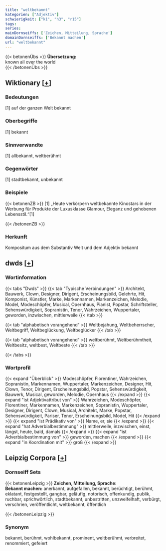 ```yaml
---
title: "weltbekannt"
kategorien: ["Adjektiv"]
schwierigkeit: ["k1", "h3", "r15"]
tags:
series:
mainDornseiffs: ['Zeichen, Mitteilung, Sprache']
domainDornseiffs: ['Bekannt machen']
url: "weltbekannt"
---
```


{{< betonenÜbs >}}
**Übersetzung:**  
known all over  the world  
{{< /betonenÜbs >}}

## Wiktionary [[+](https://de.wiktionary.org/wiki/weltbekannt)]

### Bedeutungen
[1] auf der ganzen Welt bekannt  

### Oberbegriffe
[1] bekannt  

### Sinnverwandte
[1] allbekannt, weltberühmt  

### Gegenwörter
[1] stadtbekannt, unbekannt  

### Beispiele
{{< betonenZB >}}
[1] „Heute verkörpern weltbekannte Kinostars in der Werbung für Produkte der Luxusklasse Glamour, Eleganz und gehobenen Lebensstil.“[1]  

{{< /betonenZB >}}
### Herkunft
Kompositum aus dem Substantiv Welt und dem Adjektiv bekannt  



## dwds [[+](https://www.dwds.de/wb/weltbekannt)]

### Wortinformation
{{< tabs "Dwds" >}}
{{< tab "Typische Verbindungen" >}}
Architekt, Bauwerk, Clown, Designer, Dirigent, Erscheinungsbild, Gelehrte, Hit, Komponist, Künstler, Marke, Markennamen, Markenzeichen, Melodie, Model, Modeschöpfer, Musical, Opernhaus, Pianist, Popstar, Schriftsteller, Sehenswürdigkeit, Sopranistin, Tenor, Wahrzeichen, Wuppertaler, geworden, inzwischen, mittlerweile
{{< /tab >}}

{{< tab "alphabetisch vorangehend" >}}
Weltbejahung, Weltbeherrscher, Weltbegriff, Weltbeglückung, Weltbeglücker
{{< /tab >}}

{{< tab "alphabetisch vorangehend" >}}
weltberühmt, Weltberühmtheit, Weltbesitz, weltbest, Weltbeste
{{< /tab >}}

{{< /tabs >}}

### Wortprofil
{{< expand "Überblick" >}} Modeschöpfer, Florentiner, Wahrzeichen, Sopranistin, Markennamen, Wuppertaler, Markenzeichen, Designer, Hit, Clown, Tenor, Dirigent, Erscheinungsbild, Popstar, Sehenswürdigkeit, Bauwerk, Musical, geworden, Melodie, Opernhaus {{< /expand >}}
{{< expand "ist Adjektivattribut von" >}} Wahrzeichen, Modeschöpfer, Florentiner, Markennamen, Markenzeichen, Sopranistin, Wuppertaler, Designer, Dirigent, Clown, Musical, Architekt, Marke, Popstar, Sehenswürdigkeit, Pariser, Tenor, Erscheinungsbild, Model, Hit {{< /expand >}}
{{< expand "ist Prädikativ von" >}} Name, er, sie {{< /expand >}}
{{< expand "hat Adverbialbestimmung" >}} mittlerweile, inzwischen, einst, längst, heute, bald, damals {{< /expand >}}
{{< expand "ist Adverbialbestimmung von" >}} geworden, machen {{< /expand >}}
{{< expand "in Koordination mit" >}} groß {{< /expand >}}

## Leipzig Corpora [[+](https://corpora.uni-leipzig.de/en/res?word=weltbekannt&corpusId=deu_newscrawl-public_2018)]

### Dornseiff Sets
{{< betonenLeipzig >}}
**Zeichen, Mitteilung, Sprache:**  
**Bekannt machen:** anerkannt, aufgefallen, bekannt, berüchtigt, berühmt, eklatant, festgestellt, gangbar, geläufig, notorisch, offenkundig, publik, ruchbar, sprichwörtlich, stadtbekannt, unbestritten, unzweifelhaft, verbürgt, verschrien, veröffentlicht, weltbekannt, öffentlich  

{{< /betonenLeipzig >}}

### Synonym
bekannt, berühmt, wohlbekannt, prominent, weltberühmt, verbreitet, renommiert, gefeiert

